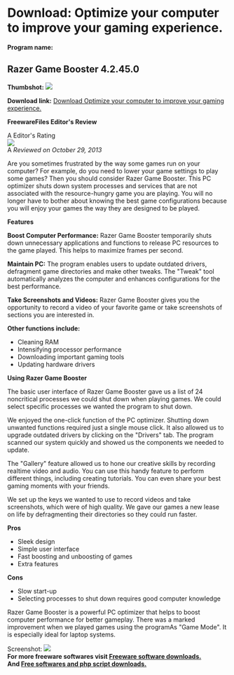 # Download: Optimize your computer to improve your gaming experience.

**Program name:**

## Razer Game Booster 4.2.45.0

  
**Thumbshot:** ![](http://www.freewarefiles.com/screenshot/razergamebooster_md.jpg)   
  
**Download link:** [Download Optimize your computer to improve your gaming experience.](http://freesoftwares.boysofts.com/Razer-Game-Booster_program_93191.html)  
  


**FreewareFiles Editor's Review**  
  


A Editor's Rating  
![](http://www.freewarefiles.com/images/rating/4.5.gif)  
A _Reviewed on October 29, 2013_   
  
Are you sometimes frustrated by the way some games run on your computer? For example, do you need to lower your game settings to play some games? Then you should consider Razer Game Booster. This PC optimizer shuts down system processes and services that are not associated with the resource-hungry game you are playing. You will no longer have to bother about knowing the best game configurations because you will enjoy your games the way they are designed to be played. 

**Features**

**Boost Computer Performance:** Razer Game Booster temporarily shuts down unnecessary applications and functions to release PC resources to the game played. This helps to maximize frames per second.

**Maintain PC:** The program enables users to update outdated drivers, defragment game directories and make other tweaks. The "Tweak" tool automatically analyzes the computer and enhances configurations for the best performance.

**Take Screenshots and Videos:** Razer Game Booster gives you the opportunity to record a video of your favorite game or take screenshots of sections you are interested in.

**Other functions include:**

  * Cleaning RAM 
  * Intensifying processor performance 
  * Downloading important gaming tools 
  * Updating hardware drivers 

**Using Razer Game Booster**

The basic user interface of Razer Game Booster gave us a list of 24 noncritical processes we could shut down when playing games. We could select specific processes we wanted the program to shut down.

We enjoyed the one-click function of the PC optimizer. Shutting down unwanted functions required just a single mouse click. It also allowed us to upgrade outdated drivers by clicking on the "Drivers" tab. The program scanned our system quickly and showed us the components we needed to update.

The "Gallery" feature allowed us to hone our creative skills by recording realtime video and audio. You can use this handy feature to perform different things, including creating tutorials. You can even share your best gaming moments with your friends.

We set up the keys we wanted to use to record videos and take screenshots, which were of high quality. We gave our games a new lease on life by defragmenting their directories so they could run faster.

**Pros**

  * Sleek design 
  * Simple user interface 
  * Fast boosting and unboosting of games 
  * Extra features 

**Cons**

  * Slow start-up 
  * Selecting processes to shut down requires good computer knowledge 

Razer Game Booster is a powerful PC optimizer that helps to boost computer performance for better gameplay. There was a marked improvement when we played games using the programAs "Game Mode". It is especially ideal for laptop systems. 

  
  
Screenshot: ![](http://www.freewarefiles.com/screenshot/razergamebooster.jpg)   
**For more freeware softwares visit [Freeware software downloads.](http://freesoftwares.boysofts.com/)**   
**And [Free softwares and php script downloads.](http://www.boysofts.com/)**
